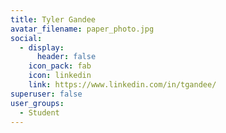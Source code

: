 ```yaml
---
title: Tyler Gandee
avatar_filename: paper_photo.jpg
social:
  - display:
      header: false
    icon_pack: fab
    icon: linkedin
    link: https://www.linkedin.com/in/tgandee/
superuser: false
user_groups:
  - Student
---
```

